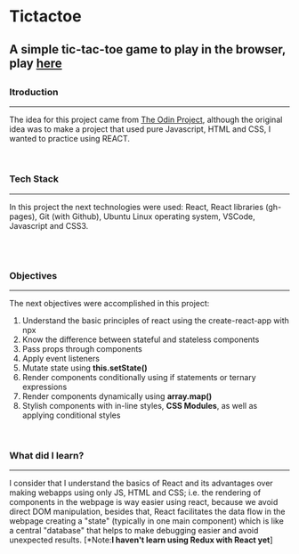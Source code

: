 <h1>Tictactoe</h1>
<h2>A simple tic-tac-toe game to play in the browser, play <a href="https://alfaruga.github.io/reactTicTacToe/" target="_blank">here</a><h2>
 
  <h3>Itroduction</h3>
  <hr>
  <p>The idea for this project came from <a target = "_blank" href="https://www.theodinproject.com/courses/javascript/lessons/tic-tac-toe-javascript">The Odin Project</a>, although the original idea was to make a project that used pure Javascript, HTML and CSS, I wanted to practice using REACT.<p>
    <br>
 
  <h3>Tech Stack</h3>
  <hr>
  <p>In this project the next technologies were used: React, React libraries (gh-pages), Git (with Github), Ubuntu Linux operating system, VSCode, Javascript and CSS3. </p><br>
<br>

  <h3>Objectives</h3>
  <hr>
  <p>The next objectives were accomplished in this project:</p>
  <ol>
    <li>Understand the basic principles of react using the create-react-app with npx</li>
    <li>Know the difference between stateful and stateless components</li>
    <li>Pass props through components</li>
    <li>Apply event listeners</li>
    <li>Mutate state using <strong>this.setState()</strong></li>
    <li>Render components conditionally using if statements or ternary expressions</li>
    <li>Render components dynamically using <strong>array.map()</strong></li>
    <li>Stylish components with in-line styles, <strong>CSS Modules</strong>, as well as applying conditional styles</li>
  </ol>
  <br>
 
 <h3>What did I learn?</h3>
  <hr>
  <p>I consider that I understand the basics of React and its advantages over making webapps using only JS, HTML and CSS; i.e. the rendering of components in the webpage is way easier using react, because we avoid direct DOM manipulation, besides that, React facilitates the data flow in the webpage creating a "state" (typically in one main component) which is like a central "database" that helps to make debugging easier and avoid unexpected results. [*Note:<strong>I haven't learn using Redux with React yet</strong>]<p>

